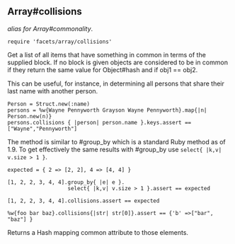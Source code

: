 ## Array#collisions

_alias for Array#commonality_.

    require 'facets/array/collisions'

Get a list of all items that have something in common in terms of the
supplied block. If no block is given objects are considered to be in
common if they return the same value for Object#hash and if obj1 == obj2.

This can be useful, for instance, in determining all persons that share
their last name with another person.

    Person = Struct.new(:name)
    persons = %w{Wayne Pennyworth Grayson Wayne Pennyworth}.map{|n| Person.new(n)}
    persons.collisions { |person| person.name }.keys.assert == ["Wayne","Pennyworth"]

The method is similar to #group_by which is a standard Ruby method as of 1.9.
To get effectively the same results with #group_by use `select{ |k,v| v.size > 1 }`.

    expected = { 2 => [2, 2], 4 => [4, 4] }

    [1, 2, 2, 3, 4, 4].group_by{ |e| e }.
                       select{ |k,v| v.size > 1 }.assert == expected

    [1, 2, 2, 3, 4, 4].collisions.assert == expected

    %w{foo bar baz}.collisions{|str| str[0]}.assert == {'b' =>["bar", "baz"] }

Returns a Hash mapping common attribute to those elements.

